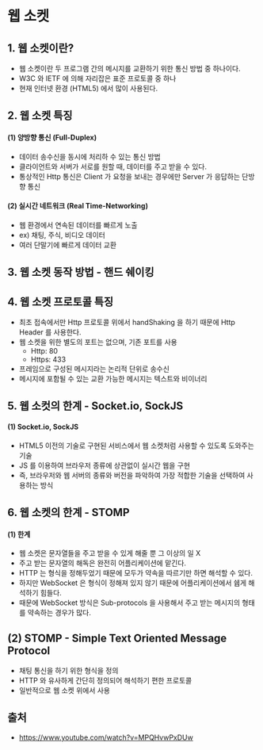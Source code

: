 # 웹 소켓
## 1. 웹 소켓이란?
- 웹 소켓이란 두 프로그램 간의 메시지를 교환하기 위한 통신 방법 중 하나이다.
- W3C 와 IETF 에 의해 자리잡은 표준 프로토콜 중 하나
- 현재 인터넷 환경 (HTML5) 에서 많이 사용된다.

## 2. 웹 소켓 특징
#### (1) 양방향 통신 (Full-Duplex)
- 데이터 송수신을 동시에 처리하 수 있는 통신 방법
- 클라이언트와 서버가 서로를 원할 때, 데이터를 주고 받을 수 있다.
- 통상적인 Http 통신은 Client 가 요청을 보내는 경우에만 Server 가 응답하는 단방향 통신

#### (2) 실시간 네트워크 (Real Time-Networking)
- 웹 환경에서 연속된 데이터를 빠르게 노출
- ex) 채팅, 주식, 비디오 데이터
- 여러 단말기에 빠르게 데이터 교환 

## 3. 웹 소켓 동작 방법 - 핸드 쉐이킹

## 4. 웹 소켓 프로토콜 특징
- 최초 접속에서만 Http 프로토콜 위에서 handShaking 을 하기 때문에 Http Header 를 사용한다.
- 웹 소켓을 위한 별도의 포트는 없으며, 기존 포트를 사용
    - Http: 80
    - Https: 433
- 프레임으로 구성된 메시지라는 논리적 단위로 송수신
- 메시지에 포함될 수 있는 교환 가능한 메시지는 텍스트와 비이너리 


## 5. 웹 소컷의 한계 - Socket.io, SockJS
#### (1) Socket.io, SockJS
- HTML5 이전의 기술로 구현된 서비스에서 웹 소켓처럼 사용할 수 있도록 도와주는 기술 
- JS 를 이용하여 브라우저 종류에 상관없이 실시간 웹을 구현
- 즉, 브라우저와 웹 서버의 종류와 버전을 파악하여 가장 적합한 기술을 선택하여 사용하는 방식 

## 6. 웹 소켓의 한계 - STOMP
#### (1) 한계
- 웹 소켓은 문자열들을 주고 받을 수 있게 해줄 뿐 그 이상의 일 X
- 주고 받는 문자열의 해독은 완전히 어플리케이션에 맡긴다.
- HTTP 는 형식을 정해두었기 때문에 모두가 약속을 따르기만 하면 해석할 수 있다.
- 하지만 WebSocket 은 형식이 정해져 있지 않기 때문에 어플리케이션에서 쉡게 해석하기 힘들다.
- 때문에 WebSocket 방식은 Sub-protocols 을 사용해서 주고 받는 메시지의 형태를 약속하는 경우가 많다.

## (2) STOMP - Simple Text Oriented Message Protocol
- 채팅 통신을 하기 위한 형식을 정의
- HTTP 와 유사하게 간단히 정의되어 해석하기 편한 프로토콜
- 일반적으로 웹 소켓 위에서 사용 

## 출처 
- https://www.youtube.com/watch?v=MPQHvwPxDUw 

